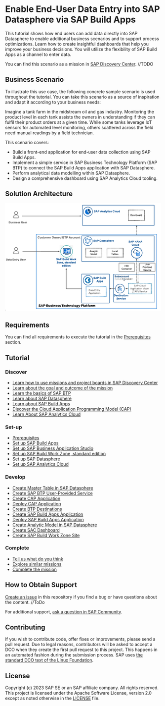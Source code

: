 # Enable End-User Data Entry into SAP Datasphere via SAP Build Apps

This tutorial shows how end users can add data directly into SAP Datasphere to enable additional business scenarios and to support process optimizations. Learn how to create insightful dashboards that help you improve your business decisions. You will utilize the flexibility of SAP Build Apps as a channel to enter data.

You can find this scenario as a mission in [SAP Discovery Center](). //TODO

## Business Scenario

To illustrate this use case, the following concrete sample scenario is used throughout the tutorial. You can take this scenario as a source of inspiration and adapt it according to your business needs:

Imagine a tank farm in the midstream oil and gas industry. Monitoring the product level in each tank assists the owners in understanding if they can fulfil their product orders at a given time. While some tanks leverage IoT sensors for automated level monitoring, others scattered across the field need manual readings by a field technician.

This scenario covers:

* Build a front-end application for end-user data collection using SAP Build Apps.
* Implement a simple service in SAP Business Technology Platform (SAP BTP) to connect the SAP Build Apps application with SAP Datasphere.
* Perform analytical data modelling within SAP Datasphere.
* Design a comprehensive dashboard using SAP Analytics Cloud tooling.

## Solution Architecture

 ![Solution Architecture](./documentation/discover/goal-and-outcome-of-mission/images/solution-diagram.png)
 
## Requirements

You can find all requirements to execute the tutorial in the [Prerequisites](/documentation/set-up/mission-prerequisites/README.md) section.

## Tutorial

### Discover

 * [Learn how to use missions and project boards in SAP Discovery Center](./documentation/discover/how-to-use-missions)
 * [Learn about the goal and outcome of the mission](./documentation/discover/goal-and-outcome-of-mission)
 * [Learn the basics of SAP BTP](./documentation/discover/sap-btp-basics)
 * [Learn about SAP Datasphere](./documentation/discover/sap-datasphere)
 * [Learn about SAP Build Apps](./documentation/discover/sap-build-apps)
 * [Discover the Cloud Application Programming Model (CAP)](./documentation/discover/discover-cap)
 * [Learn About SAP Analytics Cloud](./documentation/discover/sap-analytics-cloud)

   
### Set-up

  * [Prerequisites](/documentation//set-up/mission-prerequisites/README.md)
  * [Set up SAP Build Apps](./documentation/set-up/set-up-build-apps)    
  * [Set up SAP Business Application Studio](./documentation/set-up/set-up-business-application-studio)
  * [Set up SAP Build Work Zone, standard edition](./documentation/set-up/set-up-build-work-zone)
  * [Set up SAP Datasphere](./documentation/set-up/set-up-datasphere)
  * [Set up SAP Analytics Cloud](./documentation/set-up/set-up-sac)

### Develop

  * [Create Master Table in SAP Datasphere](./documentation/develop/create-master-table)
  * [Create SAP BTP User-Provided Service](./documentation/develop/create-user-provided-service)
  * [Create CAP Application](./documentation/develop/create-cap-application)  
  * [Deploy CAP Application](./documentation/develop/deploy-cap-application)
  * [Create BTP Destinations](./documentation/develop/create-btp-destination)
  * [Create SAP Build Apps Application](./documentation/develop/create-build-apps-app)
  * [Deploy SAP Build Apps Application](./documentation/develop/deploy-build-apps-app)
  * [Create Analytic Model in SAP Datasphere](./documentation/develop/create-analytic-model)
  * [Create SAC Dashboard](./documentation/develop/create-sac-dashboard)
  * [Create SAP Build Work Zone Site](./documentation/develop/create-work-zone-site)

### Complete

   * [Tell us what do you think](./documentation/complete/give-feedback)
   * [Explore similar missions](./documentation/complete/explore-similar-missions)
   * [Complete the mission](./documentation/complete/complete-mission)



## How to Obtain Support

[Create an issue]() in this repository if you find a bug or have questions about the content. //ToDo

For additional support, [ask a question in SAP Community](https://answers.sap.com/questions/ask.html).

## Contributing

If you wish to contribute code, offer fixes or improvements, please send a pull request. Due to legal reasons, contributors will be asked to accept a DCO when they create the first pull request to this project. This happens in an automated fashion during the submission process. SAP uses [the standard DCO text of the Linux Foundation](https://developercertificate.org/).

## License

Copyright (c) 2023 SAP SE or an SAP affiliate company. All rights reserved. This project is licensed under the Apache Software License, version 2.0 except as noted otherwise in the [LICENSE](LICENSE) file.
